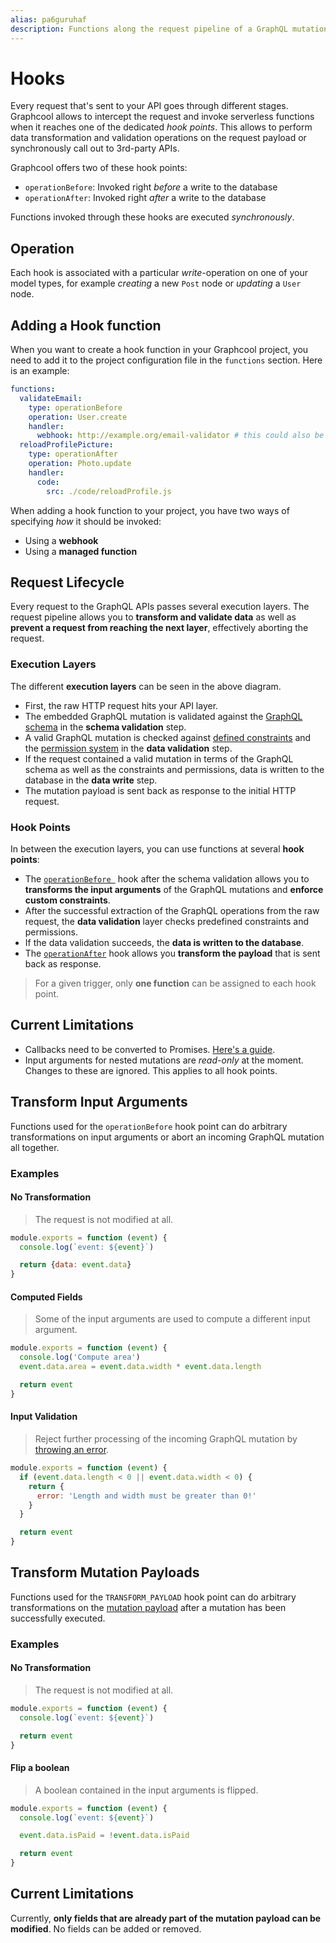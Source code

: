 ```yaml
---
alias: pa6guruhaf
description: Functions along the request pipeline of a GraphQL mutation allow you to transform input arguments, initiate workflows and transform the payload.
---
```


# Hooks

Every request that's sent to your API goes through different stages. Graphcool allows to intercept the request and invoke serverless functions when it reaches one of the dedicated _hook points_. This allows to perform data transformation and validation operations on the request payload or synchronously call out to 3rd-party APIs.

Graphcool offers two of these hook points:

- `operationBefore`: Invoked right _before_ a write to the database
- `operationAfter`: Invoked right _after_ a write to the database

Functions invoked through these hooks are executed _synchronously_.

## Operation

Each hook is associated with a particular _write_-operation on one of your model types, for example _creating_ a new `Post` node or _updating_ a `User` node.

## Adding a Hook function

When you want to create a hook function in your Graphcool project, you need to add it to the project configuration file in the `functions` section. Here is an example:

```yaml
functions:
  validateEmail:
    type: operationBefore
    operation: User.create
    handler:
      webhook: http://example.org/email-validator # this could also be a reference to a local function
  reloadProfilePicture:
    type: operationAfter
    operation: Photo.update
    handler:
      code:
        src: ./code/reloadProfile.js
```

When adding a hook function to your project, you have two ways of specifying _how_ it should be invoked:

- Using a **webhook**
- Using a **managed function**



## Request Lifecycle

Every request to the GraphQL APIs passes several execution layers. The request pipeline allows you to **transform and validate data** as well as **prevent a request from reaching the next layer**, effectively aborting the request.

### Execution Layers

The different **execution layers** can be seen in the above diagram.

* First, the raw HTTP request hits your API layer.
* The embedded GraphQL mutation is validated against the [GraphQL schema](!alias-ahwoh2fohj) in the **schema validation** step.
* A valid GraphQL mutation is checked against [defined constraints](!alias-teizeit5se#field-constraints) and the [permission system](!alias-iegoo0heez) in the **data validation** step.
* If the request contained a valid mutation in terms of the GraphQL schema as well as the constraints and permissions, data is written to the database in the **data write** step.
* The mutation payload is sent back as response to the initial HTTP request.

### Hook Points

In between the execution layers, you can use functions at several **hook points**:

* The [`operationBefore `](!alias-caich7oeph) hook after the schema validation allows you to **transforms the input arguments** of the GraphQL mutations and **enforce custom constraints**.
* After the successful extraction of the GraphQL operations from the raw request, the **data validation** layer checks predefined constraints and permissions.
* If the data validation succeeds, the **data is written to the database**.
* The [`operationAfter`](!alias-ecoos0ait6)  hook allows you **transform the payload** that is sent back as response.

> For a given trigger, only **one function** can be assigned to each hook point.

## Current Limitations

* Callbacks need to be converted to Promises. [Here's a guide](https://egghead.io/lessons/javascript-convert-a-callback-to-a-promise).
* Input arguments for nested mutations are *read-only* at the moment. Changes to these are ignored. This applies to all hook points.

## Transform Input Arguments

Functions used for the `operationBefore` hook point can do arbitrary transformations on input arguments or abort an incoming GraphQL mutation all together.

### Examples

#### No Transformation

> The request is not modified at all.

```js
module.exports = function (event) {
  console.log(`event: ${event}`)

  return {data: event.data}
}
```

#### Computed Fields

> Some of the input arguments are used to compute a different input argument.

```js
module.exports = function (event) {
  console.log('Compute area')
  event.data.area = event.data.width * event.data.length

  return event
}
```

#### Input Validation

> Reject further processing of the incoming GraphQL mutation by [throwing an error](!alias-quawa7aed0).

```js
module.exports = function (event) {
  if (event.data.length < 0 || event.data.width < 0) {
    return {
      error: 'Length and width must be greater than 0!'
    }
  }

  return event
}
```

## Transform Mutation Payloads

Functions used for the `TRANSFORM_PAYLOAD` hook point can do arbitrary transformations on the [mutation payload](!alias-gahth9quoo) after a mutation has been successfully executed.

### Examples

#### No Transformation

> The request is not modified at all.

```js
module.exports = function (event) {
  console.log(`event: ${event}`)

  return event
}
```

#### Flip a boolean

> A boolean contained in the input arguments is flipped.

```js
module.exports = function (event) {
  console.log(`event: ${event}`)

  event.data.isPaid = !event.data.isPaid

  return event
}
```

## Current Limitations

Currently, **only fields that are already part of the mutation payload can be modified**. No fields can be added or removed.

